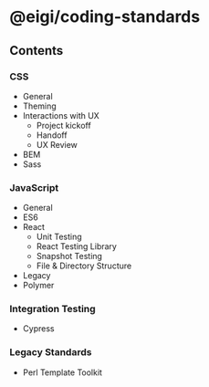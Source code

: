 # @eigi/coding-standards

## Contents

### CSS

- General
- Theming
- Interactions with UX
  - Project kickoff
  - Handoff
  - UX Review
- BEM
- Sass

### JavaScript

- General
- ES6
- React
  - Unit Testing
  - React Testing Library
  - Snapshot Testing
  - File & Directory Structure
- Legacy
- Polymer

### Integration Testing

- Cypress

### Legacy Standards

- Perl Template Toolkit
